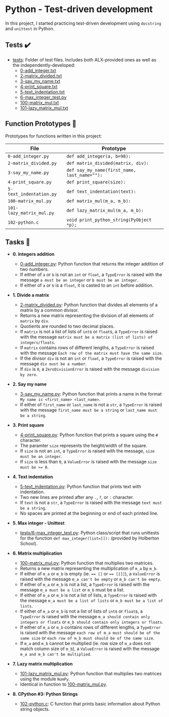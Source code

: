 # Python - Test-driven development

In this project, I started practicing test-driven development using `docstring`
and `unittest` in Python.

## Tests :heavy_check_mark:

- [tests](./tests): Folder of test files. Includes both ALX-provided ones as well as the independently-developed:
  - [0-add_integer.txt](./tests/0-add_integer.txt)
  - [2-matrix_divided.txt](./tests/2-matrix_divided.txt)
  - [3-say_my_name.txt](./tests/3-say_my_name.txt)
  - [4-print_square.txt](./tests/4-print_square.txt)
  - [5-text_indentation.txt](./tests/text_indentation.txt)
  - [6-max_integer_test.py](./tests/6-max_integer_test.py)
  - [100-matrix_mul.txt](./tests/100-matrix_mul.txt)
  - [101-lazy_matrix_mul.txt](./tests/101-lazy_matrix_mul.txt)

## Function Prototypes :floppy_disk:

Prototypes for functions written in this project:

| File                     | Prototype                                    |
| ------------------------ | -------------------------------------------- |
| `0-add_integer.py`       | `def add_integer(a, b=98):`                  |
| `2-matrix_divided.py`    | `def matrix_divided(matrix, div):`           |
| `3-say_my_name.py`       | `def say_my_name(first_name, last_name=""):` |
| `4-print_square.py`      | `def print_square(size):`                    |
| `5-text_indentation.py`  | `def text_indentation(text):`                |
| `100-matrix_mul.py`      | `def matrix_mul(m_a, m_b):`                  |
| `101-lazy_matrix_mul.py` | `def lazy_matrix_mul(m_a, m_b):`             |
| `102-python.c`           | `void print_python_string(PyObject *p);`     |

## Tasks :page_with_curl:

- **0. Integers addition**

  - [0-add_integer.py](./0-add_integer.py): Python function that returns the integer addition
    of two numbers.
  - If either of `a` or `b` is not an `int` or `float`, a `TypeError` is raised
    with the message `a must be an integer` or `b must be an integer`.
  - If either of `a` or `b` is a `float`, it is casted to an `int`
    before addition.

- **1. Divide a matrix**

  - [2-matrix_divided.py](./2-matrix_divided.py): Python function that divides all
    elements of a matrix by a common divisor.
  - Returns a new matrix representing the division of all elements of `matrix`
    by `div`.
  - Quotients are rounded to two decimal places.
  - If `matrix` is not a list of lists of `int`s or `float`s, a `TypeError`
    is raised with the message `matrix must be a matrix (list of lists) of integers/floats`.
  - If `matrix` contains rows of different lengths, a `TypeError` is raised
    with the message `Each row of the matrix must have the same size`.
  - If the divisor `div` is not an `int` or `float`, a `TypeError` is raised
    with the message `div must be a number`.
  - If `div` is `0`, a `ZeroDivisionError` is raised with the message
    `division by zero`.

- **2. Say my name**

  - [3-say_my_name.py](./3-say_my_name.py): Python function that prints a name in
    the format `My name is <first_name> <last_name>`.
  - If either of `first_name` or `last_name` is not a `str`, a `TypeError` is
    raised with the message `first_name must be a string` or `last_name must be a string`.

- **3. Print square**

  - [4-print_square.py](./4-print_square.py): Python function that prints a square using
    the `#` character.
  - The paramter `size` represents the height/width of the square.
  - If `size` is not an `int`, a `TypeError` is raised with the message,
    `size must be an integer`.
  - If `size` is less than `0`, a `ValueError` is raised with the message `size must be >= 0`.

- **4. Text indentation**

  - [5-text_indentation.py](./5-text_indentation.py): Python function that prints text with
    indentation.
  - Two new lines are printed after any `.`, `?`, or `:` character.
  - If `text` is not a `str`, a `TypeError` is raised with the message `text must be a string`.
  - No spaces are printed at the beginning or end of each printed line.

- **5. Max integer - Unittest**

  - [tests/6-max_integer_test.py](./tests/6-max_integer_text.py): Python class/script
    that runs unittests for the function `def max_integer(list=[]):`
    (provided by Holberton School).

- **6. Matrix multiplication**

  - [100-matrix_mul.py](./100-matrix_mul.py): Python function that multiplies two matrices.
  - Returns a new matrix representing the multiplication of `m_a` by `m_b`.
  - If either of `m_a` or `m_b` is empty (ie. `== []` or `== [[]]`), a
    `ValueError` is raised with the message `m_a can't be empty` or `m_b can't be empty`.
  - If either of `m_a` or `m_b` is not a list, a `TypeError` is raised with
    the message `m_a must be a list` or `m_b` must be a list.
  - If either of `m_a` or `m_b` is not a list of lists, a `TypeError` is raised
    with the message `m_a must be a list of lists` or `m_b must be a list of lists`.
  - If either of `m_a` or `m_b` is not a list of lists of `int`s or `float`s, a
    `TypeError` is raised with the message `m_a should contain only integers or floats` or `m_b should contain only integers or floats`.
  - If either of `m_a` or `m_b` contains rows of different lengths, a `TypeError`
    is raised with the message `each row of m_a must should be of the same size` or
    `each row of m_b must should be of the same size`.
  - If `m_a` and `m_b` cannot be multiplied (ie. row size of `m_a` does not match
    column size of `m_b`), a `ValueError` is raised with the message `m_a and m_b can't be multiplied`.

- **7. Lazy matrix multiplication**

  - [101-lazy_matrix_mul.py](./101-lazy_matrix_mul.py): Python function that multiplies
    two matrices using the module `NumPy`.
  - Identical in function to [100-matrix_mul.py](./100-matrix_mul.py).

- **8. CPython #3: Python Strings**
  - [102-python.c](./102-python.c): C function that prints basic information about Python
    string objects.
